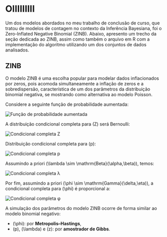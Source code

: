 # OIIIIIIIII

Um dos modelos abordados no meu trabalho de conclusão de curso, que tratou de modelos de contagem no contexto da Inferência Bayesiana, foi o Zero-Inflated Negative Binomial (ZINB). Abaixo, apresento um trecho da seção dedicada ao ZINB, assim como também o arquivo em R com a implementação do algoritmo utilizando um dos conjuntos de dados analisados.

## ZINB

O modelo ZINB é uma escolha popular para modelar dados inflacionados por zeros, pois acomoda simultaneamente a inflação de zeros e a sobredispersão, característica de um dos parâmetros da distribuição binomial negativa, se mostrando como alternativa ao modelo Poisson.

Considere a seguinte função de probabilidade aumentada:

![Função de probabilidade aumentada](https://latex.codecogs.com/png.image?\dpi{150}f(\mathbf{x},\;z\mid\lambda,\phi)%20=%20\prod_{i=1}^{n}%20\left[%20\frac{\Gamma(\phi&space;+&space;x_i)}{\Gamma(\phi)x_i!}&space;\lambda^{\phi}(1-\lambda)^{x_i}(1-p)\right]^{1-z_i}%20\left[p\,I(x_i%20=%200)\right]^{z_i})

A distribuição condicional completa para \(Z\) será Bernoulli:

![Condicional completa Z](https://latex.codecogs.com/png.image?\dpi{150}Z_i\mid\mathbf{x},\lambda,\phi%20\sim\mathrm{Bernoulli}\left(\frac{pI(x_i=0)}{pI(x_i=0)%20+%20\frac{\Gamma(\phi&space;+&space;x_i)}{\Gamma(\phi)x_i!}\lambda^{\phi}(1-\lambda)^{x_i}(1-p)}\right))

Distribuição condicional completa para \(p\):

![Condicional completa p](https://latex.codecogs.com/png.image?\dpi{150}p\mid\mathbf{x},\lambda,\phi%20\sim%20\mathrm{Beta}\left(\sum_{i=1}^nz_i+1,\;n-\sum_{i=1}^nz_i+1\right))

Assumindo a priori \(\lambda \sim \mathrm{Beta}(\alpha,\beta)\), temos:

![Condicional completa λ](https://latex.codecogs.com/png.image?\dpi{150}\lambda\mid\mathbf{x},z,\phi%20\sim%20\mathrm{Beta}\left(\phi\sum_{i=1}^n(1-z_i)&plus;\alpha,\;\sum_{i=1}^n&space;x_i(1-z_i)&plus;\beta\right))

Por fim, assumindo a priori \(\phi \sim \mathrm{Gamma}(\delta,\eta)\), a condicional completa para \(\phi\) é proporcional a:

![Condicional completa φ](https://latex.codecogs.com/png.image?\dpi{150}\pi(\phi\mid\mathbf{x},z,\lambda)%20\propto%20\prod_{i=1}^{n}%20\frac{\Gamma(\phi+x_i)}{\Gamma(\phi)}\lambda^{\phi}%20\cdot\phi^{\delta-1}%20e^{-\eta\phi})

A simulação dos parâmetros do modelo ZINB ocorre de forma similar ao modelo binomial negativo:
- \(\phi\): por **Metropolis–Hastings**,
- \(p\), \(\lambda\) e \(z\): por **amostrador de Gibbs**.
